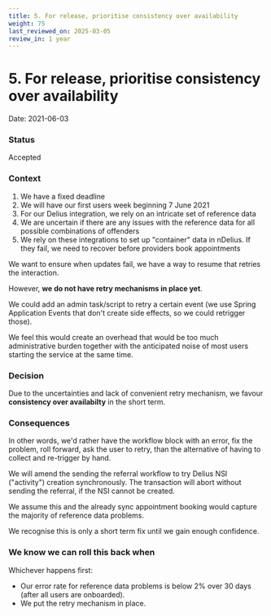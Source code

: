 ```yaml
---
title: 5. For release, prioritise consistency over availability
weight: 75
last_reviewed_on: 2025-03-05
review_in: 1 year
---
```


# 5. For release, prioritise consistency over availability

Date: 2021-06-03

### Status

Accepted

### Context

1. We have a fixed deadline
1. We will have our first users week beginning 7 June 2021
1. For our Delius integration, we rely on an intricate set of reference data
1. We are uncertain if there are any issues with the reference data for all possible combinations of offenders
1. We rely on these integrations to set up "container" data in nDelius. If they fail, we need to recover before providers book appointments

We want to ensure when updates fail, we have a way to resume that retries the interaction.

However, **we do not have retry mechanisms in place yet**.

We could add an admin task/script to retry a certain event (we use Spring Application Events that don't
create side effects, so we could retrigger those).

We feel this would create an overhead that would be too much administrative burden together with
the anticipated noise of most users starting the service at the same time.

### Decision

Due to the uncertainties and lack of convenient retry mechanism,
we favour **consistency over availabilty** in the short term.

### Consequences

In other words, we'd rather have the workflow block with an error, fix the problem, roll forward,
ask the user to retry, than the alternative of having to collect and re-trigger by hand.

We will amend the sending the referral workflow to try Delius NSI ("activity") creation synchronously.
The transaction will abort without sending the referral, if the NSI cannot be created.

We assume this and the already sync appointment booking would capture the majority of reference data problems.

We recognise this is only a short term fix until we gain enough confidence.

### We know we can roll this back when

Whichever happens first:

- Our error rate for reference data problems is below 2% over 30 days (after all users are onboarded).
- We put the retry mechanism in place.
